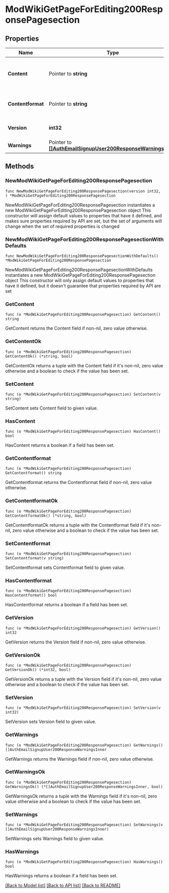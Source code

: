 # ModWikiGetPageForEditing200ResponsePagesection

## Properties

Name | Type | Description | Notes
------------ | ------------- | ------------- | -------------
**Content** | Pointer to **string** | The contents of the page-section to be edited. | [optional] [default to "null"]
**Contentformat** | Pointer to **string** | Format of the original content of the page. | [optional] [default to "null"]
**Version** | **int32** | Latest version of the page. | 
**Warnings** | Pointer to [**[]AuthEmailSignupUser200ResponseWarningsInner**](AuthEmailSignupUser200ResponseWarningsInner.md) |  | [optional] 

## Methods

### NewModWikiGetPageForEditing200ResponsePagesection

`func NewModWikiGetPageForEditing200ResponsePagesection(version int32, ) *ModWikiGetPageForEditing200ResponsePagesection`

NewModWikiGetPageForEditing200ResponsePagesection instantiates a new ModWikiGetPageForEditing200ResponsePagesection object
This constructor will assign default values to properties that have it defined,
and makes sure properties required by API are set, but the set of arguments
will change when the set of required properties is changed

### NewModWikiGetPageForEditing200ResponsePagesectionWithDefaults

`func NewModWikiGetPageForEditing200ResponsePagesectionWithDefaults() *ModWikiGetPageForEditing200ResponsePagesection`

NewModWikiGetPageForEditing200ResponsePagesectionWithDefaults instantiates a new ModWikiGetPageForEditing200ResponsePagesection object
This constructor will only assign default values to properties that have it defined,
but it doesn't guarantee that properties required by API are set

### GetContent

`func (o *ModWikiGetPageForEditing200ResponsePagesection) GetContent() string`

GetContent returns the Content field if non-nil, zero value otherwise.

### GetContentOk

`func (o *ModWikiGetPageForEditing200ResponsePagesection) GetContentOk() (*string, bool)`

GetContentOk returns a tuple with the Content field if it's non-nil, zero value otherwise
and a boolean to check if the value has been set.

### SetContent

`func (o *ModWikiGetPageForEditing200ResponsePagesection) SetContent(v string)`

SetContent sets Content field to given value.

### HasContent

`func (o *ModWikiGetPageForEditing200ResponsePagesection) HasContent() bool`

HasContent returns a boolean if a field has been set.

### GetContentformat

`func (o *ModWikiGetPageForEditing200ResponsePagesection) GetContentformat() string`

GetContentformat returns the Contentformat field if non-nil, zero value otherwise.

### GetContentformatOk

`func (o *ModWikiGetPageForEditing200ResponsePagesection) GetContentformatOk() (*string, bool)`

GetContentformatOk returns a tuple with the Contentformat field if it's non-nil, zero value otherwise
and a boolean to check if the value has been set.

### SetContentformat

`func (o *ModWikiGetPageForEditing200ResponsePagesection) SetContentformat(v string)`

SetContentformat sets Contentformat field to given value.

### HasContentformat

`func (o *ModWikiGetPageForEditing200ResponsePagesection) HasContentformat() bool`

HasContentformat returns a boolean if a field has been set.

### GetVersion

`func (o *ModWikiGetPageForEditing200ResponsePagesection) GetVersion() int32`

GetVersion returns the Version field if non-nil, zero value otherwise.

### GetVersionOk

`func (o *ModWikiGetPageForEditing200ResponsePagesection) GetVersionOk() (*int32, bool)`

GetVersionOk returns a tuple with the Version field if it's non-nil, zero value otherwise
and a boolean to check if the value has been set.

### SetVersion

`func (o *ModWikiGetPageForEditing200ResponsePagesection) SetVersion(v int32)`

SetVersion sets Version field to given value.


### GetWarnings

`func (o *ModWikiGetPageForEditing200ResponsePagesection) GetWarnings() []AuthEmailSignupUser200ResponseWarningsInner`

GetWarnings returns the Warnings field if non-nil, zero value otherwise.

### GetWarningsOk

`func (o *ModWikiGetPageForEditing200ResponsePagesection) GetWarningsOk() (*[]AuthEmailSignupUser200ResponseWarningsInner, bool)`

GetWarningsOk returns a tuple with the Warnings field if it's non-nil, zero value otherwise
and a boolean to check if the value has been set.

### SetWarnings

`func (o *ModWikiGetPageForEditing200ResponsePagesection) SetWarnings(v []AuthEmailSignupUser200ResponseWarningsInner)`

SetWarnings sets Warnings field to given value.

### HasWarnings

`func (o *ModWikiGetPageForEditing200ResponsePagesection) HasWarnings() bool`

HasWarnings returns a boolean if a field has been set.


[[Back to Model list]](../README.md#documentation-for-models) [[Back to API list]](../README.md#documentation-for-api-endpoints) [[Back to README]](../README.md)


